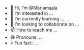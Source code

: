 - 👋 Hi, I’m @Mariamsala
- 👀 I’m interested in ...
- 🌱 I’m currently learning ...
- 💞️ I’m looking to collaborate on ...
- 📫 How to reach me ...
- 😄 Pronouns: ...
- ⚡ Fun fact: ...

<!---
Mariamsala/Mariamsala is a ✨ special ✨ repository because its `README.md` (this file) appears on your GitHub profile.
You can click the Preview link to take a look at your changes.
--->
